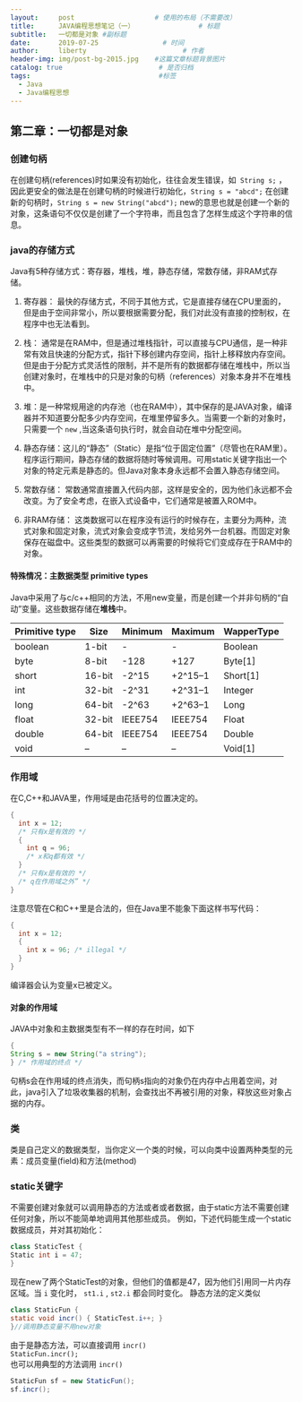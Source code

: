 ```yaml
---
layout:     post                    # 使用的布局（不需要改）
title:      JAVA编程思想笔记（一）                # 标题 
subtitle:   一切都是对象 #副标题
date:       2019-07-25                # 时间
author:     liberty                        # 作者
header-img: img/post-bg-2015.jpg    #这篇文章标题背景图片
catalog: true                        # 是否归档
tags:                                #标签
  - Java
  - Java编程思想
---
```


## 第二章：一切都是对象

### 创建句柄

在创建句柄(references)时如果没有初始化，往往会发生错误，如` String s;` ，因此更安全的做法是在创建句柄的时候进行初始化，` String s = "abcd"; ` 在创建新的句柄时，` String s = new String("abcd"); ` new的意思也就是创建一个新的对象，这条语句不仅仅是创建了一个字符串，而且包含了怎样生成这个字符串的信息。

### java的存储方式

​    Java有5种存储方式：寄存器，堆栈，堆，静态存储，常数存储，非RAM式存储。

1. 寄存器： 最快的存储方式，不同于其他方式，它是直接存储在CPU里面的，但是由于空间非常小，所以要根据需要分配，我们对此没有直接的控制权，在程序中也无法看到。

2. 栈： 通常是在RAM中，但是通过堆栈指针，可以直接与CPU通信，是一种非常有效且快速的分配方式，指针下移创建内存空间，指针上移释放内存空间。但是由于分配方式灵活性的限制，并不是所有的数据都存储在堆栈中，所以当创建对象时，在堆栈中的只是对象的句柄（references）对象本身并不在堆栈中。

3. 堆：是一种常规用途的内存池（也在RAM中），其中保存的是JAVA对象，编译器并不知道要分配多少内存空间，在堆里停留多久。当需要一个新的对象时，只需要一个  `new` ,当这条语句执行时，就会自动在堆中分配空间。

4. 静态存储：这儿的“静态”（Static）是指“位于固定位置”（尽管也在RAM里）。程序运行期间，静态存储的数据将随时等候调用。可用static关键字指出一个对象的特定元素是静态的。但Java对象本身永远都不会置入静态存储空间。

5. 常数存储： 常数通常直接置入代码内部，这样是安全的，因为他们永远都不会改变。为了安全考虑，在嵌入式设备中，它们通常是被置入ROM中。

6. 非RAM存储： 这类数据可以在程序没有运行的时候存在，主要分为两种，流式对象和固定对象，流式对象会变成字节流，发给另外一台机器。而固定对象保存在磁盘中。这些类型的数据可以再需要的时候将它们变成存在于RAM中的对象。

#### 特殊情况：主数据类型 primitive types
Java中采用了与c/c++相同的方法，不用new变量，而是创建一个并非句柄的“自动”变量。这些数据存储在**堆栈**中。


|Primitive type|Size|Minimum|Maximum|WapperType|
|:--|---|---|---|---|
|boolean|1-bit|-|-|Boolean|
|byte|8-bit|-128|+127|Byte[1]|
|short|16-bit|-2^15|+2^15–1|Short[1]|
|int|32-bit|-2^31|+2^31–1|Integer|
|long|64-bit|-2^63|+2^63–1|Long|
|float|	32-bit|	IEEE754|IEEE754|Float|
|double|64-bit|IEEE754|IEEE754|Double|
|void|–	|–	|–	|Void[1]|


### 作用域
在C,C++和JAVA里，作用域是由花括号的位置决定的。
```java
{
  int x = 12;
  /* 只有x是有效的 */
  {
    int q = 96;
    /* x和q都有效 */
  }
  /* 只有x是有效的 */
  /* q在作用域之外” */
}
```

注意尽管在C和C++里是合法的，但在Java里不能象下面这样书写代码：
```java
{
  int x = 12;
  {
    int x = 96; /* illegal */
  }
}
```
编译器会认为变量x已被定义。
#### 对象的作用域
JAVA中对象和主数据类型有不一样的存在时间，如下
```java
{
String s = new String("a string");
} /* 作用域的终点 */
```
句柄s会在作用域的终点消失，而句柄s指向的对象仍在内存中占用着空间，对此，java引入了垃圾收集器的机制，会查找出不再被引用的对象，释放这些对象占据的内存。

### 类
类是自己定义的数据类型，当你定义一个类的时候，可以向类中设置两种类型的元素：成员变量(field)和方法(method)
### static关键字
不需要创建对象就可以调用静态的方法或者或者数据，由于static方法不需要创建任何对象，所以不能简单地调用其他那些成员。
例如，下述代码能生成一个static数据成员，并对其初始化：

```java
class StaticTest {
Static int i = 47;
}
```
现在new了两个StaticTest的对象，但他们的值都是47，因为他们引用同一片内存区域。当 `i` 变化时， `st1.i` , `st2.i` 都会同时变化。
静态方法的定义类似

```java
class StaticFun {
static void incr() { StaticTest.i++; }
}//调用静态变量不用new对象
```

由于是静态方法，可以直接调用 `incr()`   
` StaticFun.incr(); `   
也可以用典型的方法调用 `incr()`

```java
StaticFun sf = new StaticFun();
sf.incr();
```






